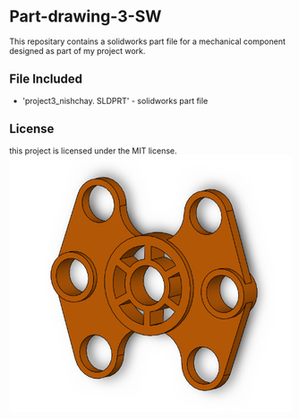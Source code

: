 # Part-drawing-3-SW
This repositary contains a solidworks part file for a mechanical component designed as part of my project work.
## File Included
- 'project3_nishchay.  SLDPRT' -
solidworks part file
## License
this project is licensed under the MIT license.
![Part Drawing Preview](part3.png)
